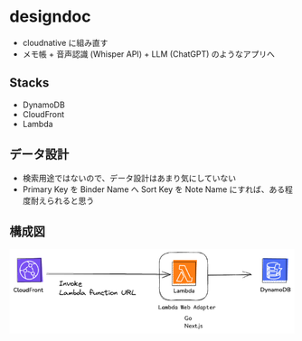 # designdoc

- cloudnative に組み直す
- メモ帳 + 音声認識 (Whisper API) + LLM (ChatGPT) のようなアプリへ

## Stacks
- DynamoDB
- CloudFront
- Lambda

## データ設計
- 検索用途ではないので、データ設計はあまり気にしていない
- Primary Key を Binder Name へ Sort Key を Note Name にすれば、ある程度耐えられると思う

## 構成図
![構成図](./docs/architecture.png)
